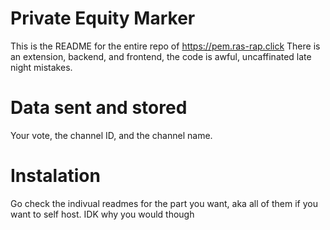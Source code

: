 # Private Equity Marker

This is the README for the entire repo of https://pem.ras-rap.click
There is an extension, backend, and frontend, the code is awful, uncaffinated late night mistakes.

# Data sent and stored

Your vote, the channel ID, and the channel name.

# Instalation

Go check the indivual readmes for the part you want, aka all of them if you want to self host. IDK why you would though